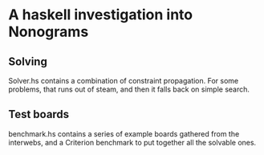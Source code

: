 

# A haskell investigation into Nonograms

## Solving

Solver.hs contains a combination of constraint propagation. For some problems, that runs out of steam, and then it falls back on simple search.

## Test boards

benchmark.hs contains a series of example boards gathered from the interwebs, and a Criterion benchmark to put together all the solvable ones.
